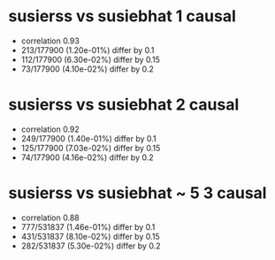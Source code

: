 # susierss vs susiebhat  1 causal

- correlation 0.93
- 213/177900 (1.20e-01%) differ by 0.1
- 112/177900 (6.30e-02%) differ by 0.15
- 73/177900 (4.10e-02%) differ by 0.2


# susierss vs susiebhat  2 causal

- correlation 0.92
- 249/177900 (1.40e-01%) differ by 0.1
- 125/177900 (7.03e-02%) differ by 0.15
- 74/177900 (4.16e-02%) differ by 0.2


# susierss vs susiebhat  ~ 5 3 causal

- correlation 0.88
- 777/531837 (1.46e-01%) differ by 0.1
- 431/531837 (8.10e-02%) differ by 0.15
- 282/531837 (5.30e-02%) differ by 0.2


